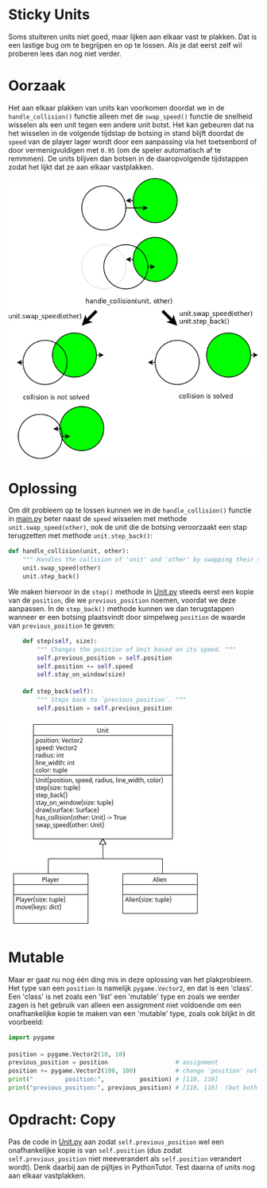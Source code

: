 # Sticky Units

Soms stuiteren units niet goed, maar lijken aan elkaar vast te
plakken. Dat is een lastige bug om te begrijpen en op te lossen. Als
je dat eerst zelf wil proberen lees dan nog niet verder.

# Oorzaak 

Het aan elkaar plakken van units kan voorkomen doordat we in de
`handle_collision()` functie alleen met de `swap_speed()` functie de
snelheid wisselen als een unit tegen een andere unit botst. Het kan
gebeuren dat na het wisselen in de volgende tijdstap de botsing in
stand blijft doordat de `speed` van de player lager wordt door een
aanpassing via het toetsenbord of door vermenigvuldigen met `0.95` (om
de speler automatisch af te remmmen). De units blijven dan botsen in
de daaropvolgende tijdstappen zodat het lijkt dat ze aan elkaar
vastplakken.

![sticky_units_figure.png](sticky_units_figure.png)

# Oplossing

Om dit probleem op te lossen kunnen we in de `handle_collision()`
functie in [main.py](main.py) beter naast de `speed` wisselen met
methode `unit.swap_speed(other)`, ook de unit die de botsing
veroorzaakt een stap terugzetten met methode `unit.step_back()`:

```python
def handle_collision(unit, other):
    """ Handles the collision of 'unit' and 'other' by swapping their speed. """ 
    unit.swap_speed(other)
    unit.step_back()
```

We maken hiervoor in de `step()` methode in [Unit.py](Unit.py) steeds
eerst een kopie van de `position`, die we `previous_position` noemen,
voordat we deze aanpassen. In de `step_back()` methode kunnen we dan
terugstappen wanneer er een botsing plaatsvindt door simpelweg
`position` de waarde van `previous_position` te geven:

```python
    def step(self, size):
        """ Changes the position of Unit based on its speed. """
        self.previous_position = self.position
        self.position += self.speed
        self.stay_on_window(size)

    def step_back(self):
        """ Steps back to `previous_position`. """
        self.position = self.previous_position
```

![sticky_units.png](sticky_units.png)

# Mutable

Maar er gaat nu nog één ding mis in deze oplossing van het
plakprobleem. Het type van een `position` is namelijk
`pygame.Vector2`, en dat is een 'class'. Een 'class' is net zoals een
'list' een 'mutable' type en zoals we eerder zagen is het gebruik van
alleen een assignment niet voldoende om een onafhankelijke kopie te
maken van een 'mutable' type, zoals ook blijkt in dit voorbeeld:

```python
import pygame

position = pygame.Vector2(10, 10)
previous_position = position                   # assignment
position += pygame.Vector2(100, 100)           # change 'position' not 'previous_position'
print("         position:",          position) # [110, 110]
print("previous_position:", previous_position) # [110, 110]  (but both are changed)
```

# Opdracht: Copy

Pas de code in [Unit.py](Unit.py) aan zodat `self.previous_position`
wel een onafhankelijke kopie is van `self.position` (dus zodat
`self.previous_position` niet meeverandert als `self.position`
verandert wordt). Denk daarbij aan de pijltjes in PythonTutor. Test
daarna of units nog aan elkaar vastplakken.
